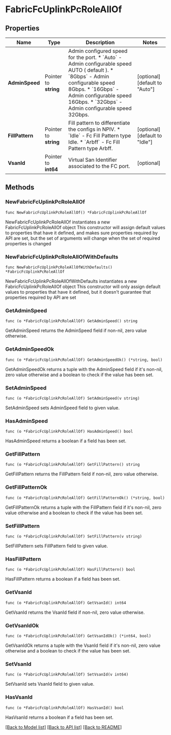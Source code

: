 # FabricFcUplinkPcRoleAllOf

## Properties

Name | Type | Description | Notes
------------ | ------------- | ------------- | -------------
**AdminSpeed** | Pointer to **string** | Admin configured speed for the port. * &#x60;Auto&#x60; - Admin configurable speed AUTO ( default ). * &#x60;8Gbps&#x60; - Admin configurable speed 8Gbps. * &#x60;16Gbps&#x60; - Admin configurable speed 16Gbps. * &#x60;32Gbps&#x60; - Admin configurable speed 32Gbps. | [optional] [default to "Auto"]
**FillPattern** | Pointer to **string** | Fill pattern to differentiate the configs in NPIV. * &#x60;Idle&#x60; - Fc Fill Pattern type Idle. * &#x60;Arbff&#x60; - Fc Fill Pattern type Arbff. | [optional] [default to "Idle"]
**VsanId** | Pointer to **int64** | Virtual San Identifier associated to the FC port. | [optional] 

## Methods

### NewFabricFcUplinkPcRoleAllOf

`func NewFabricFcUplinkPcRoleAllOf() *FabricFcUplinkPcRoleAllOf`

NewFabricFcUplinkPcRoleAllOf instantiates a new FabricFcUplinkPcRoleAllOf object
This constructor will assign default values to properties that have it defined,
and makes sure properties required by API are set, but the set of arguments
will change when the set of required properties is changed

### NewFabricFcUplinkPcRoleAllOfWithDefaults

`func NewFabricFcUplinkPcRoleAllOfWithDefaults() *FabricFcUplinkPcRoleAllOf`

NewFabricFcUplinkPcRoleAllOfWithDefaults instantiates a new FabricFcUplinkPcRoleAllOf object
This constructor will only assign default values to properties that have it defined,
but it doesn't guarantee that properties required by API are set

### GetAdminSpeed

`func (o *FabricFcUplinkPcRoleAllOf) GetAdminSpeed() string`

GetAdminSpeed returns the AdminSpeed field if non-nil, zero value otherwise.

### GetAdminSpeedOk

`func (o *FabricFcUplinkPcRoleAllOf) GetAdminSpeedOk() (*string, bool)`

GetAdminSpeedOk returns a tuple with the AdminSpeed field if it's non-nil, zero value otherwise
and a boolean to check if the value has been set.

### SetAdminSpeed

`func (o *FabricFcUplinkPcRoleAllOf) SetAdminSpeed(v string)`

SetAdminSpeed sets AdminSpeed field to given value.

### HasAdminSpeed

`func (o *FabricFcUplinkPcRoleAllOf) HasAdminSpeed() bool`

HasAdminSpeed returns a boolean if a field has been set.

### GetFillPattern

`func (o *FabricFcUplinkPcRoleAllOf) GetFillPattern() string`

GetFillPattern returns the FillPattern field if non-nil, zero value otherwise.

### GetFillPatternOk

`func (o *FabricFcUplinkPcRoleAllOf) GetFillPatternOk() (*string, bool)`

GetFillPatternOk returns a tuple with the FillPattern field if it's non-nil, zero value otherwise
and a boolean to check if the value has been set.

### SetFillPattern

`func (o *FabricFcUplinkPcRoleAllOf) SetFillPattern(v string)`

SetFillPattern sets FillPattern field to given value.

### HasFillPattern

`func (o *FabricFcUplinkPcRoleAllOf) HasFillPattern() bool`

HasFillPattern returns a boolean if a field has been set.

### GetVsanId

`func (o *FabricFcUplinkPcRoleAllOf) GetVsanId() int64`

GetVsanId returns the VsanId field if non-nil, zero value otherwise.

### GetVsanIdOk

`func (o *FabricFcUplinkPcRoleAllOf) GetVsanIdOk() (*int64, bool)`

GetVsanIdOk returns a tuple with the VsanId field if it's non-nil, zero value otherwise
and a boolean to check if the value has been set.

### SetVsanId

`func (o *FabricFcUplinkPcRoleAllOf) SetVsanId(v int64)`

SetVsanId sets VsanId field to given value.

### HasVsanId

`func (o *FabricFcUplinkPcRoleAllOf) HasVsanId() bool`

HasVsanId returns a boolean if a field has been set.


[[Back to Model list]](../README.md#documentation-for-models) [[Back to API list]](../README.md#documentation-for-api-endpoints) [[Back to README]](../README.md)



